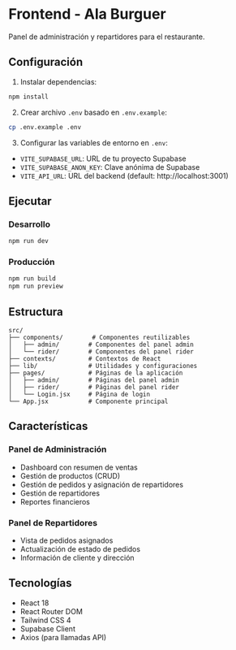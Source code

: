 # Frontend - Ala Burguer

Panel de administración y repartidores para el restaurante.

## Configuración

1. Instalar dependencias:
```bash
npm install
```

2. Crear archivo `.env` basado en `.env.example`:
```bash
cp .env.example .env
```

3. Configurar las variables de entorno en `.env`:
- `VITE_SUPABASE_URL`: URL de tu proyecto Supabase
- `VITE_SUPABASE_ANON_KEY`: Clave anónima de Supabase
- `VITE_API_URL`: URL del backend (default: http://localhost:3001)

## Ejecutar

### Desarrollo
```bash
npm run dev
```

### Producción
```bash
npm run build
npm run preview
```

## Estructura

```
src/
├── components/        # Componentes reutilizables
│   ├── admin/        # Componentes del panel admin
│   └── rider/        # Componentes del panel rider
├── contexts/         # Contextos de React
├── lib/              # Utilidades y configuraciones
├── pages/            # Páginas de la aplicación
│   ├── admin/        # Páginas del panel admin
│   ├── rider/        # Páginas del panel rider
│   └── Login.jsx     # Página de login
└── App.jsx           # Componente principal
```

## Características

### Panel de Administración
- Dashboard con resumen de ventas
- Gestión de productos (CRUD)
- Gestión de pedidos y asignación de repartidores
- Gestión de repartidores
- Reportes financieros

### Panel de Repartidores
- Vista de pedidos asignados
- Actualización de estado de pedidos
- Información de cliente y dirección

## Tecnologías

- React 18
- React Router DOM
- Tailwind CSS 4
- Supabase Client
- Axios (para llamadas API)
